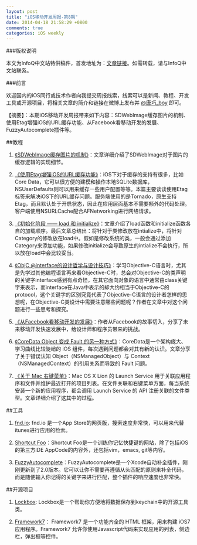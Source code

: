 ```yaml
---
layout: post
title: "iOS移动开发周报-第8期"
date: 2014-04-18 21:58:29 +0800
comments: true
categories: iOS weekly
---
```


###版权说明

本文为InfoQ中文站特供稿件，首发地址为：[文章链接](http://www.infoq.com/cn/news/2014/04/etag-improve-ios-url-function)。如需转载，请与InfoQ中文站联系。

###前言

欢迎国内的iOS同行或技术作者向我提交周报线索，线索可以是新闻、教程、开发工具或开源项目，将相关文章的简介和链接在微博上发布并 [@唐巧_boy](http://weibo.com/tangqiaoboy) 即可。

【摘要】：本期iOS移动开发周报带来如下内容：SDWebImage缓存图片的机制、使用Etag增强iOS的URL缓存功能、从Facebook看移动开发的发展、FuzzyAutocomplete插件等。

##教程

 1. [《SDWebImage缓存图片的机制》](http://www.overcode.hk/?p=449)：文章详细介绍了SDWebImage对于图片的缓存逻辑的实现细节。
 
 1. [《使用Etag增强iOS的URL缓存功能》](http://shiningio.com/2014/04/12/ios-url-cache-with-etags/)：iOS下对于缓存的支持有很多，比如Core Data，它可以很方便的建模和操作本地SQLite数据库， NSUserDefaults则可以用来缓存一些用户配置等等。本篇主要谈谈使用Etag标签来解决iOS下的URL缓存问题。服务端使用的是Tornado，原生支持Etag，而且默认处于开启状态，因此在应用层面基本不需要额外的代码处理。客户端使用NSURLCache配合AFNetworking进行网络请求。

 1. [《初始化阶段 —— load 和 initialize》](http://www.cnblogs.com/biosli/p/NSObject_inherit.html)：文章介绍了load函数和initialize函数各自的加载顺序。最后文章总结出：将针对于类修改放在intialize中，将针对Category的修改放在load中。假如是修改系统的类，一般会通过添加Category来添加功能，如果修改initialize会导致原生的intialize不会执行，所以放在load中会比较妥当。
 
 1. [《ObjC @interface的设计哲学与设计技巧》](http://blog.sunnyxx.com/2014/04/13/objc_dig_interface/)：学习Objective-C语言时，尤其是先学过其他编程语言再来看Objective-C时，总会对Objective-C的类声明的关键字interface感到有点奇怪，在其它面向对象的语言中通常由class关键字来表示，而interface在Java中表示的却大约相当于Objective-C的protocol，这个关键字的区别究竟代表了Objective-C语言的设计者怎样的思想呢，在Objective-C类设计中需要注意哪些问题呢？作者在文章中对这个问题进行一些思考和探究。
 
 1. [《从Facebook看移动开发的发展》](http://blog.devtang.com/blog/2014/04/16/mobile-development-view-from-facebook/)：作者从Facebook的故事切入，分享了未来移动开发快速发展中，给设计师和程序员带来的挑战。
 
 1. [《CoreData Object 变成 Fault 的另一种方式》](http://imtx.me/archives/1888.html)：CoreData是一个架构庞大、学习曲线比较陡峭的 iOS 组件，每次遇到问题都会对其有新的认识。文章分享了关于错误认知 Object（NSManagedObject）与 Context（NSManagedContext）的引用关系而导致的 Fault 问题。

 1. [《关于 Mac 右键菜单》](http://maoa.cn/?post=414)：Mac OS X Lion 的 Launch Service 用于关联应用程序和文件并维护最近打开的项目列表。在文件关联和右键菜单方面，每当系统安装一个新的应用程序，都会调用 Launch Service 的 API 注册关联的文件类型。文章详细介绍了这其中的过程。
 
##工具

 1. [fnd.io](https://fnd.io): fnd.io 是一个App Store的网页版，搜索速度非常快，可以用来代替itunes进行应用的检索。
 
 1. [Shortcut Foo](https://www.shortcutfoo.com/)：Shortcut Foo是一个训练你记忆快捷键的网站，除了包括iOS的第三方IDE AppCode的内容外，还包括vim，emacs, git等内容。
 
 1. [FuzzyAutocomplete](https://github.com/FuzzyAutocomplete/FuzzyAutocompletePlugin)：FuzzyAutocomplete是一个Xcode自动补全插件，刚刚更新到了2.0版本。它可以让你不需要再遵循从头匹配的原则来补全代码，而是随便输入你记得的关键字来进行匹配，整个插件的响应速度也非常快。

##开源项目

 1. [Lockbox](https://github.com/granoff/Lockbox): Lockbox是一个帮助你方便地将数据保存到keychain中的开源工具类。

 1. [Framework7](https://github.com/nolimits4web/framework7/)： Framework7 是一个功能齐全的 HTML 框架，用来构建 iOS7 应用程序。Framework7 允许你使用Javascript代码来实现应用的列表，侧边栏，弹出框等控件。
  
  
 